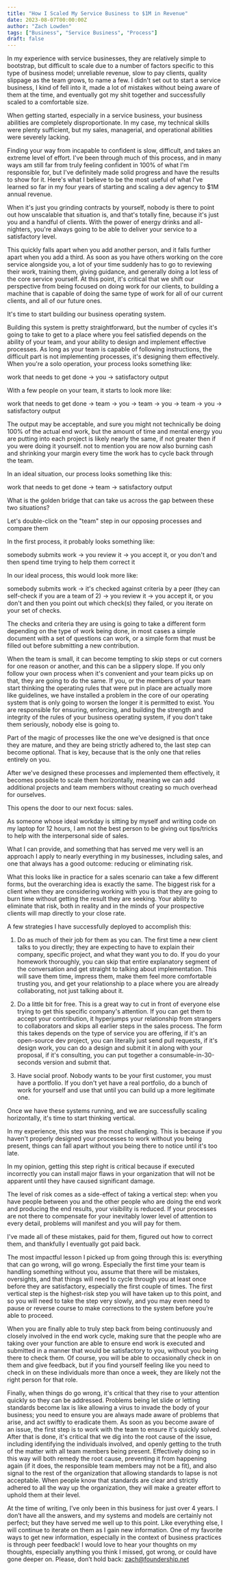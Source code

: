 ```yaml
---
title: "How I Scaled My Service Business to $1M in Revenue"
date: 2023-08-07T00:00:00Z
author: "Zach Lowden"
tags: ["Business", "Service Business", "Process"]
draft: false
---
```

In my experience with service businesses, they are relatively simple to bootstrap, but difficult to scale due to a number of factors specific to this type of business model; unreliable revenue, slow to pay clients, quality slippage as the team grows, to name a few.  I didn't set out to start a service business, I kind of fell into it, made a lot of mistakes without being aware of them at the time, and eventually got my shit together and successfully scaled to a comfortable size.

When getting started, especially in a service business, your business abilities are completely disproportionate.  In my case, my technical skills were plenty sufficient, but my sales, managerial, and operational abilities were severely lacking.

Finding your way from incapable to confident is slow, difficult, and takes an extreme level of effort.  I've been through much of this process, and in many ways am still far from truly feeling confident in 100% of what I'm responsible for, but I've definitely made solid progress and have the results to show for it.  Here's what I believe to be the most useful of what I've learned so far in my four years of starting and scaling a dev agency to $1M annual revenue.

When it's just you grinding contracts by yourself, nobody is there to point out how unscalable that situation is, and that's totally fine, because it's just you and a handful of clients.  With the power of energy drinks and all-nighters, you're always going to be able to deliver your service to a satisfactory level.

This quickly falls apart when you add another person, and it falls further apart when you add a third.  As soon as you have others working on the core service alongside you, a lot of your time suddenly has to go to reviewing their work, training them, giving guidance, and generally doing a lot less of the core service yourself.  At this point, it's critical that we shift our perspective from being focused on doing work for our clients, to building a machine that is capable of doing the same type of work for all of our current clients, and all of our future ones.

It's time to start building our business operating system.

Building this system is pretty straightforward, but the number of cycles it's going to take to get to a place where you feel satisfied depends on the ability of your team, and your ability to design and implement effective processes.  As long as your team is capable of following instructions, the difficult part is not implementing processes, it's designing them effectively.  When you're a solo operation, your process looks something like:

work that needs to get done -> you -> satisfactory output

With a few people on your team, it starts to look more like:

work that needs to get done -> team -> you -> team -> you -> team -> you -> satisfactory output

The output may be acceptable, and sure you might not technically be doing 100% of the actual end work, but the amount of time and mental energy you are putting into each project is likely nearly the same, if not greater then if you were doing it yourself. not to mention you are now also burning cash and shrinking your margin every time the work has to cycle back through the team.

In an ideal situation, our process looks something like this:

work that needs to get done -> team -> satisfactory output

What is the golden bridge that can take us across the gap between these two situations?

Let's double-click on the "team" step in our opposing processes and compare them

In the first process, it probably looks something like:

somebody submits work -> you review it -> you accept it, or you don't and then spend time trying to help them correct it

In our ideal process, this would look more like:

somebody submits work -> it's checked against criteria by a peer (they can self-check if you are a team of 2) -> you review it -> you accept it, or you don't and then you point out which check(s) they failed, or you iterate on your set of checks.

The checks and criteria they are using is going to take a different form depending on the type of work being done, in most cases a simple document with a set of questions can work, or a simple form that must be filled out before submitting a new contribution.

When the team is small, it can become tempting to skip steps or cut corners for one reason or another, and this can be a slippery slope.  If you only follow your own process when it's convenient and your team picks up on that, they are going to do the same.  If you, or the members of your team start thinking the operating rules that were put in place are actually more like guidelines, we have installed a problem in the core of our operating system that is only going to worsen the longer it is permitted to exist.  You are responsible for ensuring, enforcing, and building the strength and integrity of the rules of your business operating system, if you don’t take them seriously, nobody else is going to.

Part of the magic of processes like the one we've designed is that once they are mature, and they are being strictly adhered to, the last step can become optional. That is key, because that is the only one that relies entirely on you.

After we've designed these processes and implemented them effectively, it becomes possible to scale them horizontally, meaning we can add additional projects and team members without creating so much overhead for ourselves.

This opens the door to our next focus: sales.

As someone whose ideal workday is sitting by myself and writing code on my laptop for 12 hours, I am not the best person to be giving out tips/tricks to help with the interpersonal side of sales.

What I can provide, and something that has served me very well is an approach I apply to nearly everything in my businesses, including sales, and one that always has a good outcome: reducing or eliminating risk.

What this looks like in practice for a sales scenario can take a few different forms, but the overarching idea is exactly the same.  The biggest risk for a client when they are considering working with you is that they are going to burn time without getting the result they are seeking. Your ability to eliminate that risk, both in reality and in the minds of your prospective clients will map directly to your close rate.

A few strategies I have successfully deployed to accomplish this:

1. Do as much of their job for them as you can.  The first time a new client talks to you directly; they are expecting to have to explain their company, specific project, and what they want you to do.  If you do your homework thoroughly, you can skip that entire explanatory segment of the conversation and get straight to talking about implementation.  This will save them time, impress them, make them feel more comfortable trusting you, and get your relationship to a place where you are already collaborating, not just talking about it.

2. Do a little bit for free.  This is a great way to cut in front of everyone else trying to get this specific company's attention.  If you can get them to accept your contribution, it hyperjumps your relationship from strangers to collaborators and skips all earlier steps in the sales process.  The form this takes depends on the type of service you are offering, if it's an open-source dev project, you can literally just send pull requests, if it's design work, you can do a design and submit it in along with your proposal, if it's consulting, you can put together a consumable-in-30-seconds version and submit that.

3. Have social proof. Nobody wants to be your first customer, you must have a portfolio.  If you don't yet have a real portfolio, do a bunch of work for yourself and use that until you can build up a more legitimate one.

Once we have these systems running, and we are successfully scaling horizontally, it's time to start thinking vertical.

In my experience, this step was the most challenging. This is because if you haven't properly designed your processes to work without you being present, things can fall apart without you being there to notice until it's too late.

In my opinion, getting this step right is critical because if executed incorrectly you can install major flaws in your organization that will not be apparent until they have caused significant damage.

The level of risk comes as a side-effect of taking a vertical step: when you have people between you and the other people who are doing the end work and producing the end results, your visibility is reduced.  If your processes are not there to compensate for your inevitably lower level of attention to every detail, problems will manifest and you will pay for them.

I've made all of these mistakes, paid for them, figured out how to correct them, and thankfully I eventually got paid back.

The most impactful lesson I picked up from going through this is: everything that can go wrong, will go wrong.  Especially the first time your team is handling something without you, assume that there will be mistakes, oversights, and that things will need to cycle through you at least once before they are satisfactory, especially the first couple of times.  The first vertical step is the highest-risk step you will have taken up to this point, and so you will need to take the step very slowly, and you may even need to pause or reverse course to make corrections to the system before you’re able to proceed.

When you are finally able to truly step back from being continuously and closely involved in the end work cycle, making sure that the people who are taking over your function are able to ensure end work is executed and submitted in a manner that would be satisfactory to you, without you being there to check them.  Of course, you will be able to occasionally check in on them and give feedback, but if you find yourself feeling like you need to check in on these individuals more than once a week, they are likely not the right person for that role.

Finally, when things do go wrong, it's critical that they rise to your attention quickly so they can be addressed. Problems being let slide or letting standards become lax is like allowing a virus to invade the body of your business; you need to ensure you are always made aware of problems that arise, and act swiftly to eradicate them.  As soon as you become aware of an issue, the first step is to work with the team to ensure it's quickly solved.  After that is done, it's critical that we dig into the root cause of the issue, including identifying the individuals involved, and openly getting to the truth of the matter with all team members being present.  Effectively doing so in this way will both remedy the root cause, preventing it from happening again (if it does, the responsible team members may not be a fit), and also signal to the rest of the organization that allowing standards to lapse is not acceptable.  When people know that standards are clear and strictly adhered to all the way up the organization, they will make a greater effort to uphold them at their level.

At the time of writing, I’ve only been in this business for just over 4 years.  I don’t have all the answers, and my systems and models are certainly not perfect; but they have served me well up to this point.  Like everything else, I will continue to iterate on them as I gain new information.  One of my favorite ways to get new information, especially in the context of business practices is through peer feedback!  I would love to hear your thoughts on my thoughts, especially anything you think I missed, got wrong, or could have gone deeper on.  Please, don’t hold back: zach@foundership.net



